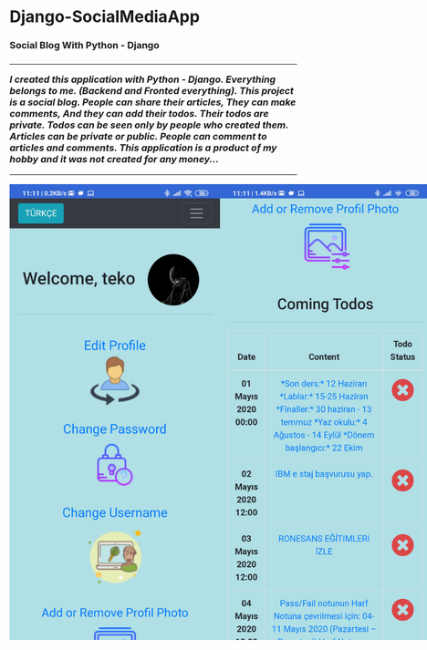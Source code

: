 # Django-SocialMediaApp

 <h3>Social Blog With Python - Django<h3>
  <hr>

  <p>
    <i>
      I created this application with Python - Django. Everything belongs to me. (Backend and Fronted everything).
      This project is a social blog. People can share their articles, They can make comments, And they can add their todos.
      Their todos are private. Todos can be seen only by people who created them. Articles can be private or public. People can comment to articles and comments.
      This application is a product of my hobby and it was not created for any money...
    </i>
  </p>
  <hr>
 <div align="center" style="display:flex;">
 
  <img height="800" src = "https://github.com/4teko7/Django-SocialMediaApp/blob/master/Photos%20of%20application/1.jpg">
  <img height="800" src = "https://github.com/4teko7/Django-SocialMediaApp/blob/master/Photos%20of%20application/2.jpg">
<hr>
  <img height="800" src = "https://github.com/4teko7/Django-SocialMediaApp/blob/master/Photos%20of%20application/3.jpg">
  <img height="800" src = "https://github.com/4teko7/Django-SocialMediaApp/blob/master/Photos%20of%20application/4.jpg">
  
  <img height="800" src = "https://github.com/4teko7/Django-SocialMediaApp/blob/master/Photos%20of%20application/5.jpg">
  <img height="800" src = "https://github.com/4teko7/Django-SocialMediaApp/blob/master/Photos%20of%20application/6.jpg">
<hr>  
  <img height="800" src = "https://github.com/4teko7/Django-SocialMediaApp/blob/master/Photos%20of%20application/7.jpg">
  <img height="800" src = "https://github.com/4teko7/Django-SocialMediaApp/blob/master/Photos%20of%20application/8.jpg">
<hr>  
  <img height="800" src = "https://github.com/4teko7/Django-SocialMediaApp/blob/master/Photos%20of%20application/9.jpg">
  <img height="800" src = "https://github.com/4teko7/Django-SocialMediaApp/blob/master/Photos%20of%20application/10.jpg">
<hr>
  <img height="800" src = "https://github.com/4teko7/Django-SocialMediaApp/blob/master/Photos%20of%20application/11.jpg">
  <img height="800" src = "https://github.com/4teko7/Django-SocialMediaApp/blob/master/Photos%20of%20application/12.jpg">

</div>

